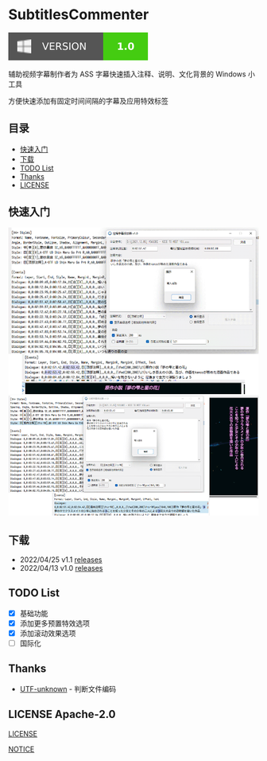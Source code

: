 # SubtitlesCommenter

[![Version-Badge](Assets/Badge/version.svg)](https://github.com/hoywu/SubtitlesCommenter/releases)

辅助视频字幕制作者为 ASS 字幕快速插入注释、说明、文化背景的 Windows 小工具

方便快速添加有固定时间间隔的字幕及应用特效标签

## 目录

- [快速入门](#快速入门)
- [下载](#下载)
- [TODO List](#todo-list)
- [Thanks](#thanks)
- [LICENSE](#license-apache-20)

## 快速入门

![Screenshot-1](Assets/Screenshot/p1_v1.0.png)
![Screenshot-2](Assets/Screenshot/p2_v1.0.png)

## 下载

 - 2022/04/25  v1.1  [releases](https://github.com/hoywu/SubtitlesCommenter/releases/tag/v1.1)
 - 2022/04/13  v1.0  [releases](https://github.com/hoywu/SubtitlesCommenter/releases/tag/v1.0)

## TODO List

- [x] 基础功能
- [x] 添加更多预置特效选项
- [x] 添加滚动效果选项
- [ ] 国际化

## Thanks

- [UTF-unknown](https://github.com/CharsetDetector/UTF-unknown) - 判断文件编码

## LICENSE Apache-2.0

[LICENSE](LICENSE)

[NOTICE](NOTICE)
